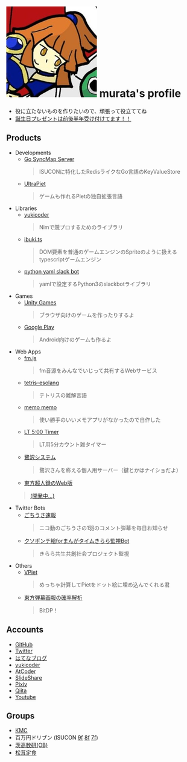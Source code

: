 # ![1](/me.jpg) murata's profile
- 役に立たないものを作りたいので、頑張って役立ててね
- [<i class="fa fa-amazon"></i>  誕生日プレゼントは前後半年受け付けてます！！](http://amzn.asia/4n4xnzC)


## Products

- Developments
  - [<i class="fa fa-github"></i> Go SyncMap Server](https://github.com/Muratam/go-syncmapserver)
    > ISUCONに特化したRedisライクなGo言語のKeyValueStore
  - [<i class="fa fa-github"></i> UltraPiet](https://github.com/Muratam/UltraPiet)
    > ゲームも作れるPietの独自拡張言語
- Libraries
  - [<i class="fa fa-github"></i> yukicoder](https://github.com/Muratam/yukicoder-nim)
    > Nimで競プロするためのライブラリ
  - [<i class="fa fa-github"></i> ibuki.ts](https://github.com/Muratam/ibuki.ts)
    > DOM要素を普通のゲームエンジンのSpriteのように扱えるtypescriptゲームエンジン
  - [<i class="fa fa-github"></i> python yaml slack bot](https://github.com/Muratam/yamlslackbot)
    > yamlで設定するPython3のslackbotライブラリ
- Games
  - [<i class="fa fa-gamepad"></i>  Unity Games](https://unityroom.com/users/qaeo2r0p8369k57ynumc) [<i class="fa fa-gamepad"></i>](https://unityroom.com/games/syachihokowasshoi) [<i class="fa fa-gamepad"></i>](https://unityroom.com/games/ninja_chicken_kun)
    > ブラウザ向けのゲームを作ったりするよ
  - [<i class="fa fa-android"></i>  Google Play ](https://play.google.com/store/apps/developer?id=Murata72&hl=ja)
    > Android向けのゲームも作るよ
- Web Apps
  - [fm.js](http://muratam.0am.jp/fm/)
    > fm音源をみんなでいじって共有するWebサービス
  - [tetris-esolang](https://sagisawa.0am.jp/tetris/)
    > テトリスの難解言語
  - [memo memo](https://muratam.github.io/memo/)
    > 使い勝手のいいメモアプリがなかったので自作した
  - [LT 5:00 Timer](./lt_timer/)
    > LT用5分カウント雑タイマー
  - [鷺沢システム](http://sagisawa.0am.jp/)
    > 鷺沢さんを称える個人用サーバー（鍵とかはナイショだよ）
  -  [<i class="fa fa-github"></i> 東方超人録のWeb版](https://github.com/kmc-jp/choujinroku)
    > [(開発中...)](https://inside.kmc.gr.jp/~murata/choujinroku/dist/)
- Twitter Bots
  - [<i class="fa fa-twitter"></i>  ごちうさ速報](https://twitter.com/gochiusa_sokuho)
    > ニコ動のごちうさの1羽のコメント弾幕を毎日お知らせ
  - [<i class="fa fa-twitter"></i>  クソポンチ絵forまんがタイムきらら監視Bot](https://twitter.com/kirara_kanshi)
    > きらら共生共創社会プロジェクト監視
- Others
  - [<i class="fa fa-github"></i> VPiet](https://github.com/Muratam/vpiet)
    > めっちゃ計算してPietをドット絵に埋め込んでくれる君
  - [<i class="fa fa-github"></i> 東方弾幕画報の確率解析](https://github.com/Muratam/danmakugahou)
    > BitDP！

## Accounts

- [<i class="fa fa-github"></i>  GitHub](https://github.com/Muratam)
- [<i class="fa fa-twitter"></i>  Twitter](https://twitter.com/paradigm_9)
- [<i class="fa fa-question-circle"></i>  はてなブログ](http://chy72.hatenablog.com/)
- [<i class="fa fa-code"></i>  yukicoder](https://yukicoder.me/users/4085)
- [<i class="fa fa-code"></i>  AtCoder](https://atcoder.jp/users/murata)
- [<i class="fa fa-slideshare"></i>  SlideShare](https://www.slideshare.net/CHY72)
- [<i class="fa fa-image"></i>  Pixiv](https://pixiv.me/paradigm_9)
- [<i class="fa fa-quora"></i>  Qiita](http://qiita.com/sessions)
- [<i class="fa fa-youtube-play"></i>  Youtube](https://www.youtube.com/channel/UCwwhYKrXXHpEXoZW4Zdtsdg)


## Groups

- [<i class="fa fa-users"></i>  KMC](https://www.kmc.gr.jp/members/)
- <i class="fa fa-users"></i> 百万円ドリブン (ISUCON [9f](https://github.com/Muratam/isucon9f) [8f](https://github.com/aokabi/isucon8f) [7f](https://github.com/Muratam/isucon7f))
- [<i class="fa fa-users"></i>  茨高数研(OB)](https://play.google.com/store/apps/developer?id=%E8%8C%A8%E6%9C%A8%E9%AB%98%E6%A0%A1%E6%95%B0%E5%AD%A6%E7%A0%94%E7%A9%B6%E9%83%A8%EF%BC%81)
- [<i class="fa fa-users"></i>  松茸定食](http://matsutei.web.fc2.com/product.html)
